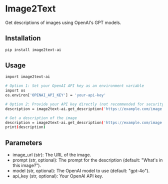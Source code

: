 # Image2Text

Get descriptions of images using OpenAI's GPT models.

## Installation

```bash
pip install image2text-ai
```

## Usage
```bash
import image2text-ai

# Option 1: Set your OpenAI API key as an environment variable
import os
os.environ['OPENAI_API_KEY'] = 'your-api-key'

# Option 2: Provide your API key directly (not recommended for security reasons)
description = image2text-ai.get_description('https://example.com/image.jpg', api_key='your-api-key')

# Get a description of the image
description = image2text-ai.get_description('https://example.com/image.jpg')
print(description)
```

## Parameters

- image_url (str): The URL of the image.
- prompt (str, optional): The prompt for the description (default: "What's in this image?").
- model (str, optional): The OpenAI model to use (default: "gpt-4o").
- api_key (str, optional): Your OpenAI API key.